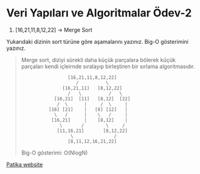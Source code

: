 # Veri Yapıları ve Algoritmalar Ödev-2

 1. [16,21,11,8,12,22] -> Merge Sort

Yukarıdaki dizinin sort türüne göre aşamalarını yazınız.
Big-O gösterimini yazınız.

> Merge sort, diziyi sürekli daha küçük parçalara bölerek küçük parçaları kendi içleirnde sıralayıp birleştiren bir sırlama algoritmasıdır.
> 
>
>                      [16,21,11,8,12,22]
>                         /          \
>                    [16,21,11]   [8,12,22]
>                      /   \          /   \       
>                 [16,21]  [11]   [8,12]  [22]
>                  /  \      |     /  \     |
>               [16] [21]    |   [8] [12]   |
>                 \   /      |    \   /     |
>                [16,21]     |    [8,12]    |
>                   \       /        \     /
>                  [11,16,21]       [8,12,22]
>                       \               /
>                      [8,11,12,16,21,22]
> 
> Big-O gösterimi: O(NlogN)



[Patika website](www.patika.dev)